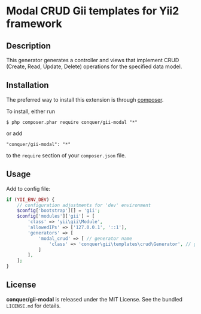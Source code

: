 Modal CRUD Gii templates for Yii2 framework
=================

## Description

This generator generates a controller and views that implement CRUD (Create, Read, Update, Delete)
operations for the specified data model. 

## Installation

The preferred way to install this extension is through [composer](http://getcomposer.org/download/). 

To install, either run

```
$ php composer.phar require conquer/gii-modal "*"
```
or add

```
"conquer/gii-modal": "*"
```

to the ```require``` section of your `composer.json` file.

## Usage

Add to config file:

```php
if (YII_ENV_DEV) {
    // configuration adjustments for 'dev' environment
    $config['bootstrap'][] = 'gii';
    $config['modules']['gii'] = [
        'class' => 'yii\gii\Module',      
        'allowedIPs' => ['127.0.0.1', '::1'],  
        'generators' => [
            'modal_crud' => [ // generator name
                'class' => 'conquer\gii\templates\crud\Generator', // generator class
            ]
        ],
    ]; 
}
```

## License

**conquer/gii-modal** is released under the MIT License. See the bundled `LICENSE.md` for details.
